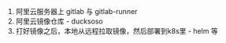 





1. 阿里云服务器上 gitlab 与 gitlab-runner
2. 阿里云镜像仓库 - ducksoso
3. 打好镜像之后，本地从远程拉取镜像，然后部署到k8s里 - helm 等





